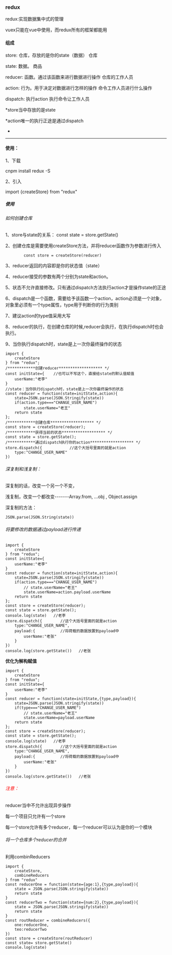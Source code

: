 ### redux

redux:实现数据集中式的管理

vuex只能在vue中使用，而redux所有的框架都能用

#### 组成

store:  仓库，存放的是你的state（数据）                                仓库

state:  数据。																				商品

reducer:  函数。通过该函数来进行数据进行操作					仓库的工作人员

action:  行为。用于决定对数据进行怎样的操作 			命令工作人员进行什么操作

dispatch:  执行action															执行命令让工作人员



*store当中存放的是state

*action唯一的执行正途是通过dispatch

*

*******************************************************************************************************************************************************************************

#### 使用：

1、下载

cnpm   install   redux   -S

2、引入

import    {createStore}    from    "redux"



##### 使用

###### 如何创建仓库

1、store与state的关系：  const state = store.getState()

 2、创建仓库是需要使用createStore方法，并将reducer函数作为参数进行传入

  			const store = createStore(reducer)

 3、reducer返回的内容即是你的状态值（state）

 4、reducer接受的参数有两个分别为state和action。

 5、状态不允许直接修改。只有通过dispatch方法执行action才是操作state的正途

6、dispatch是一个函数，需要给予该函数一个action，action必须是一个对象，对象里必须有一个type属性，type用于判断你的行为类别

7、建议action的type值采用大写

8、reducer的执行，在创建仓库的时候,reducer会执行，在执行dispatch时也会执行。

9、当你执行dispatch时，state是上一次你最终操作的状态

```
import {
    createStore
} from "redux";
/************创建reducer******************* */
const initState={    //也可以不写这个，直接给state的默认值赋值
    userName:"老李"
}
//state：当你执行dispatch时，state是上一次你最终操作的状态
const reducer = function(state=initState,action){
    state=JSON.parse(JSON.Stringify(state))
    if(action.type==="CHANGE_USER_NAME")
        state.userName="老王"
    return state
};
/************创建仓库******************* */
const store = createStore(reducer);
/************获得当前的状态******************* */
const state = store.getState();
/************通过dispatch执行你的action******************* */
store.dispatch({			//这个大括号里面的就是action
    type:"CHANGE_USER_NAME"
})
```

###### 深复制和浅复制：

深复制的话，改变一个另一个不变，

浅复制，改变一个都改变-------Array.from,  ...obj  ,   Object.assign

深复制的方法：

```
JSON.parse(JSON.String(state))
```

###### 将要修改的数据通过payload进行传递

```
import {
    createStore
} from "redux";
const initState={
    userName:"老李"
}
const reducer = function(state=initState,action){
    state=JSON.parse(JSON.stringify(state))
    if(action.type==="CHANGE_USER_NAME")
        // state.userName="老王"
        state.userName=action.payload.userName
    return state
};
const store = createStore(reducer);
const state = store.getState();
console.log(state)   //老李
store.dispatch({        //这个大括号里面的就是action
    type:"CHANGE_USER_NAME",
    payload:{           //将荷载的数据放置到payload中
        userName:"老张"
    }
})
console.log(store.getState())   //老张
```

**优化为解构赋值**

```
import {
    createStore
} from "redux";
const initState={
    userName:"老李"
}
const reducer = function(state=initState,{type,payload}){
    state=JSON.parse(JSON.stringify(state))
    if(type==="CHANGE_USER_NAME")
        // state.userName="老王"
        state.userName=payload.userName
    return state
};
const store = createStore(reducer);
const state = store.getState();
console.log(state)   //老李
store.dispatch({        //这个大括号里面的就是action
    type:"CHANGE_USER_NAME",
    payload:{           //将荷载的数据放置到payload中
        userName:"老张"
    }
})
console.log(store.getState())   //老张
```

###### <span style="color:red">注意：</span>

reducer当中不允许出现异步操作

每一个项目只允许有一个store

每一个store允许有多个reducer，每一个reducer可以认为是你的一个模块



###### 将一个仓库多个reducer的合并

利用combinReducers

```
import {
    createStore,
    combineReducers
} from "redux"
const reducerOne = function(state={age:1},{type,payload}){
    state = JSON.parse(JSON.stringify(state))
    return state
}
const reducerTwo = function(state={num:2},{type,payload}){
    state = JSON.parse(JSON.stringify(state))
    return state
}
const routReducer = combineReducers({
    one:reducerOne,
    teo:reducerTwo
})
const store = createStore(routReducer)
const state= store.getState()
console.log(state)
```

